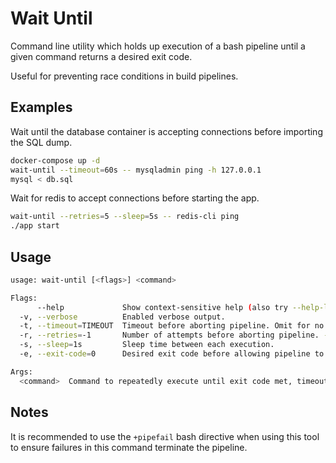 # Wait Until

Command line utility which holds up execution of a bash pipeline until a given command returns a desired exit code.

Useful for preventing race conditions in build pipelines.

## Examples

Wait until the database container is accepting connections before importing the SQL dump.

```bash
docker-compose up -d
wait-until --timeout=60s -- mysqladmin ping -h 127.0.0.1
mysql < db.sql
```

Wait for redis to accept connections before starting the app.

```bash
wait-until --retries=5 --sleep=5s -- redis-cli ping
./app start
```

## Usage

```bash
usage: wait-until [<flags>] <command>

Flags:
      --help             Show context-sensitive help (also try --help-long and --help-man).
  -v, --verbose          Enabled verbose output.
  -t, --timeout=TIMEOUT  Timeout before aborting pipeline. Omit for no limit.
  -r, --retries=-1       Number of attempts before aborting pipeline. -1 for no limit.
  -s, --sleep=1s         Sleep time between each execution.
  -e, --exit-code=0      Desired exit code before allowing pipeline to proceed.

Args:
  <command>  Command to repeatedly execute until exit code met, timeout exceeded, or retry limit exceeded.
```

## Notes

It is recommended to use the `+pipefail` bash directive when using this tool to ensure failures in this command terminate the pipeline.  